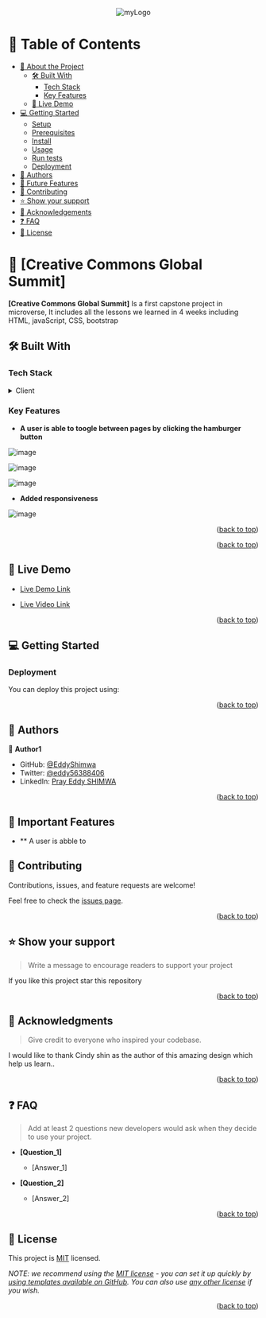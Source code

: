 <a name="readme-top"></a>

<div align="center">

 ![myLogo](https://user-images.githubusercontent.com/88631022/221567325-872207e9-ca42-41f9-998a-1605f299b3f0.PNG)
  <br/>

</div>

# 📗 Table of Contents

- [📖 About the Project](#about-project)
  - [🛠 Built With](#built-with)
    - [Tech Stack](#tech-stack)
    - [Key Features](#key-features)
  - [🚀 Live Demo](#live-demo)
- [💻 Getting Started](#getting-started)
  - [Setup](#setup)
  - [Prerequisites](#prerequisites)
  - [Install](#install)
  - [Usage](#usage)
  - [Run tests](#run-tests)
  - [Deployment](#triangular_flag_on_post-deployment)
- [👥 Authors](#authors)
- [🔭 Future Features](#future-features)
- [🤝 Contributing](#contributing)
- [⭐️ Show your support](#support)
- [🙏 Acknowledgements](#acknowledgements)
- [❓ FAQ](#faq)
- [📝 License](#license)

# 📖 [Creative Commons Global Summit] <a name="about-project"></a>

> 

**[Creative Commons Global Summit]** Is a first capstone project in microverse, It includes all the lessons we learned in 4 weeks including HTML, javaScript, CSS, bootstrap 

## 🛠 Built With <a name="built-with"></a>

### Tech Stack <a name="tech-stack"></a>

<details>
  <summary>Client</summary>
  <ul>
    <li><a href="">HTML</a></li>
    <li><a href="">CSS</a></li>
    <li><a href="">javaScript</a></li>
  </ul>
</details>

### Key Features <a name="key-features"></a>

- **A user is able to toogle between pages by clicking the hamburger button**

![image](https://user-images.githubusercontent.com/88631022/221566520-efb24684-bdd9-4454-9001-f546b0604edf.png)

![image](https://user-images.githubusercontent.com/88631022/221566696-00c0d063-d0b8-4caa-9c58-29f5517999e6.png)

![image](https://user-images.githubusercontent.com/88631022/221566960-2e99924d-478e-45ed-aecd-6c8a95db0164.png)

 - **Added responsiveness**

![image](https://user-images.githubusercontent.com/88631022/221567142-13263531-6de3-42c2-a665-fa0d3c9197cc.png)

<p align="right">(<a href="#readme-top">back to top</a>)</p>



<p align="right">(<a href="#readme-top">back to top</a>)</p>

## 🚀 Live Demo <a name="live-demo"></a>

- [Live Demo Link](https://eddyshimwa.github.io/CapStone-Project/)

- [Live Video Link](https://www.loom.com/share/f9df8e9c261b472585d543880875a4be)

<p align="right">(<a href="#readme-top">back to top</a>)</p>

## 💻 Getting Started <a name="getting-started"></a>


### Deployment

You can deploy this project using:


<p align="right">(<a href="#readme-top">back to top</a>)</p>

## 👥 Authors 

👤 **Author1**

- GitHub: [@EddyShimwa](https://github.com/EddyShimwa)
- Twitter: [@eddy56388406](https://twitter.com/eddy56388406)
- LinkedIn: [Pray Eddy SHIMWA]([https://www.linkedin.com/in/pray-eddy-shimwa-18a6751b6/])


<p align="right">(<a href="#readme-top">back to top</a>)</p>


## 🔭 Important Features <a name="future-features"></a>



- ** A user is abble to 
## 🤝 Contributing <a name="contributing"></a>

Contributions, issues, and feature requests are welcome!

Feel free to check the [issues page](../../issues/).

<p align="right">(<a href="#readme-top">back to top</a>)</p>

## ⭐️ Show your support <a name="support"></a>

> Write a message to encourage readers to support your project

If you like this project star this repository

<p align="right">(<a href="#readme-top">back to top</a>)</p>


## 🙏 Acknowledgments <a name="acknowledgements"></a>

> Give credit to everyone who inspired your codebase.

I would like to thank Cindy shin as the author of this amazing design which help us learn..

<p align="right">(<a href="#readme-top">back to top</a>)</p>


## ❓ FAQ <a name="faq"></a>

> Add at least 2 questions new developers would ask when they decide to use your project.

- **[Question_1]**

  - [Answer_1]

- **[Question_2]**

  - [Answer_2]

<p align="right">(<a href="#readme-top">back to top</a>)</p>

## 📝 License <a name="license"></a>

This project is [MIT](./LICENSE) licensed.

_NOTE: we recommend using the [MIT license](https://choosealicense.com/licenses/mit/) - you can set it up quickly by [using templates available on GitHub](https://docs.github.com/en/communities/setting-up-your-project-for-healthy-contributions/adding-a-license-to-a-repository). You can also use [any other license](https://choosealicense.com/licenses/) if you wish._

<p align="right">(<a href="#readme-top">back to top</a>)</p>
